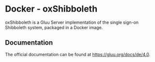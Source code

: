 # Docker - oxShibboleth

oxShibboleth is a Gluu Server implementation of the single sign-on Shibboleth system, packaged in a Docker image.

## Documentation

The official documentation can be found at https://gluu.org/docs/de/4.0.
